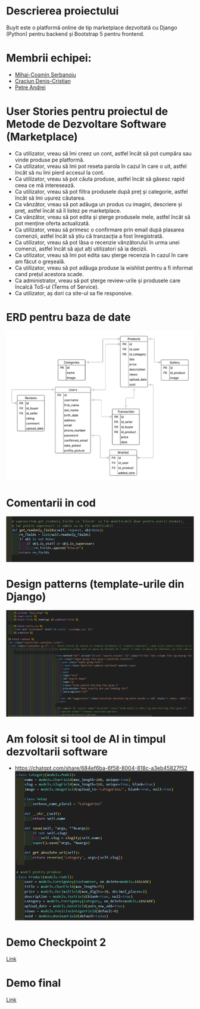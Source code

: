 # Descrierea proiectului
BuyIt este o platformă online de tip marketplace dezvoltată cu Django (Python) pentru backend și Bootstrap 5 pentru frontend.

# Membrii echipei:
- [Mihai-Cosmin Serbanoiu](https://github.com/MihaiCosmin2)
- [Craciun Denis-Cristian](https://github.com/decraciun)
- [Petre Andrei](https://github.com/andrei3267)

# User Stories pentru proiectul de Metode de Dezvoltare Software (Marketplace)

- Ca utilizator, vreau să îmi creez un cont, astfel încât să pot cumpăra sau vinde produse pe platformă.
- Ca utilizator, vreau să îmi pot reseta parola în cazul în care o uit, astfel încât să nu îmi pierd accesul la cont.
- Ca utilizator, vreau să pot căuta produse, astfel încât să găsesc rapid ceea ce mă interesează.
- Ca utilizator, vreau să pot filtra produsele după preț și categorie, astfel încât să îmi ușurez căutarea.
- Ca vânzător, vreau să pot adăuga un produs cu imagini, descriere și preț, astfel încât să îl listez pe marketplace.
- Ca vânzător, vreau să pot edita și șterge produsele mele, astfel încât să pot menține oferta actualizată.
- Ca utilizator, vreau să primesc o confirmare prin email după plasarea comenzii, astfel încât să știu că tranzacția a fost înregistrată.
- Ca utilizator, vreau să pot lăsa o recenzie vânzătorului în urma unei comenzi, astfel încât să ajut alți utilizatori să ia decizii.
- Ca utilizator, vreau să îmi pot edita sau șterge recenzia în cazul în care am făcut o greșeală.
- Ca utilizator, vreau să pot adăuga produse la wishlist pentru a fi informat cand prețul acestora scade.
- Ca administrator, vreau să pot șterge review-urile și produsele care încalcă ToS-ul (Terms of Service).
- Ca utilizator, aș dori ca site-ul sa fie responsive.

# ERD pentru baza de date
![Diagrama](MDSProiect.png)

# Comentarii in cod
![Comentarii](image_2025-06-16_165205647.png)

# Design patterns (template-urile din Django)
![Design](image_2025-06-16_165327606.png)

# Am folosit si tool de AI in timpul dezvoltarii software
- https://chatgpt.com/share/684ef6ba-6f58-8004-818c-a3eb45827f52
![ChatGPT](ChatGPT.png)

# Demo Checkpoint 2
[Link](https://youtu.be/IXj3vdOiuQM)

# Demo final
[Link](https://youtu.be/pfBJXP-jQMM)
